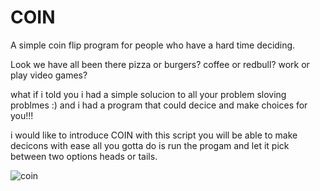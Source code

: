 # COIN
A simple coin flip program for people who have a hard time deciding.

Look we have all been there pizza or burgers? coffee or redbull? work or play video games? 

what if i told you i had a simple solucion to all your problem sloving problmes :)
and i had a program that could decice and make choices for you!!!

i would like to introduce COIN with this script you will be able to make decicons with ease 
all you gotta do is run the progam and let it pick between two options heads or tails.

![coin](https://user-images.githubusercontent.com/84602650/149605329-9b5a707c-57ca-4cbc-8670-1bc0eb50feaa.png)

